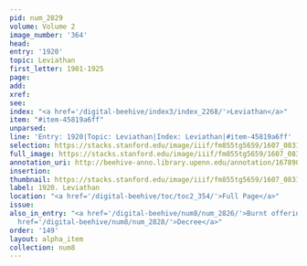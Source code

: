 ```yaml
---
pid: num_2829
volume: Volume 2
image_number: '364'
head:
entry: '1920'
topic: Leviathan
first_letter: 1901-1925
page:
add:
xref:
see:
index: "<a href='/digital-beehive/index3/index_2268/'>Leviathan</a>"
item: "#item-45819a6ff"
unparsed:
line: 'Entry: 1920|Topic: Leviathan|Index: Leviathan|#item-45819a6ff'
selection: https://stacks.stanford.edu/image/iiif/fm855tg5659/1607_0831/911,4563,1563,181/full/0/default.jpg
full_image: https://stacks.stanford.edu/image/iiif/fm855tg5659/1607_0831/full/full/0/default.jpg
annotation_uri: http://beehive-anno.library.upenn.edu/annotation/1678901168038
insertion:
thumbnail: https://stacks.stanford.edu/image/iiif/fm855tg5659/1607_0831/911,4563,600,180/250,/0/default.jpg
label: 1920. Leviathan
location: "<a href='/digital-beehive/toc/toc2_354/'>Full Page</a>"
issue:
also_in_entry: "<a href='/digital-beehive/num8/num_2826/'>Burnt offering</a>|<a href='/digital-beehive/num8/num_2827/'>Cedar</a>|<a
  href='/digital-beehive/num8/num_2828/'>Decree</a>"
order: '149'
layout: alpha_item
collection: num8
---
```

